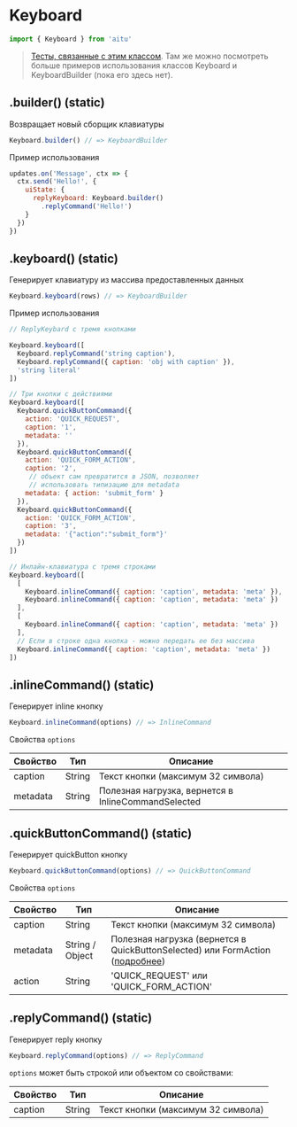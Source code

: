 # Keyboard

```js
import { Keyboard } from 'aitu'
```

> [Тесты, связанные с этим классом](../../../test/keyboards.test.ts). Там же можно посмотреть больше примеров использования классов Keyboard и KeyboardBuilder (пока его здесь нет).

## .builder() (static)

Возвращает новый сборщик клавиатуры

```js
Keyboard.builder() // => KeyboardBuilder
```

Пример использования

```js
updates.on('Message', ctx => {
  ctx.send('Hello!', {
    uiState: {
      replyKeyboard: Keyboard.builder()
        .replyCommand('Hello!')
    }
  })
})
```

## .keyboard() (static)

Генерирует клавиатуру из массива предоставленных данных

```js
Keyboard.keyboard(rows) // => KeyboardBuilder
```

Пример использования

```js
// ReplyKeybard с тремя кнопками

Keyboard.keyboard([
  Keyboard.replyCommand('string caption'),
  Keyboard.replyCommand({ caption: 'obj with caption' }),
  'string literal'
])

// Три кнопки с действиями
Keyboard.keyboard([
  Keyboard.quickButtonCommand({
    action: 'QUICK_REQUEST',
    caption: '1',
    metadata: ''
  }),
  Keyboard.quickButtonCommand({
    action: 'QUICK_FORM_ACTION',
    caption: '2',
     // объект сам превратится в JSON, позволяет
     // использовать типизацию для metadata
    metadata: { action: 'submit_form' }
  }),
  Keyboard.quickButtonCommand({
    action: 'QUICK_FORM_ACTION',
    caption: '3',
    metadata: '{"action":"submit_form"}'
  })
])

// Инлайн-клавиатура с тремя строками
Keyboard.keyboard([
  [
    Keyboard.inlineCommand({ caption: 'caption', metadata: 'meta' }),
    Keyboard.inlineCommand({ caption: 'caption', metadata: 'meta' })
  ],
  [
    Keyboard.inlineCommand({ caption: 'caption', metadata: 'meta' })
  ],
  // Если в строке одна кнопка - можно передать ее без массива
  Keyboard.inlineCommand({ caption: 'caption', metadata: 'meta' })
])
```

## .inlineCommand() (static)

Генерирует inline кнопку

```js
Keyboard.inlineCommand(options) // => InlineCommand
```

Свойства `options`

|Свойство|Тип|Описание|
|--|--|--|
|caption|String|Текст кнопки (максимум 32 символа)|
|metadata|String|Полезная нагрузка, вернется в InlineCommandSelected|

## .quickButtonCommand() (static)

Генерирует quickButton кнопку

```js
Keyboard.quickButtonCommand(options) // => QuickButtonCommand
```

Свойства `options`

|Свойство|Тип|Описание|
|--|--|--|
|caption|String|Текст кнопки (максимум 32 символа)|
|metadata|String / Object|Полезная нагрузка (вернется в QuickButtonSelected) или FormAction ([подробнее](https://btsdigital.github.io/bot-api-contract/quickbuttoncommand.html))|
|action|String|'QUICK_REQUEST' или 'QUICK_FORM_ACTION'|

## .replyCommand() (static)

Генерирует reply кнопку

```js
Keyboard.replyCommand(options) // => ReplyCommand
```

`options` может быть строкой или объектом со свойствами:

|Свойство|Тип|Описание|
|--|--|--|
|caption|String|Текст кнопки (максимум 32 символа)|
